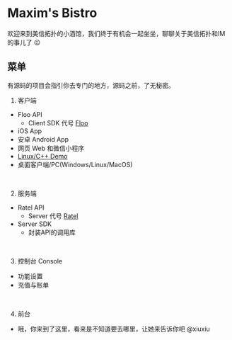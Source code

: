 # Maxim's Bistro
欢迎来到美信拓扑的小酒馆，我们终于有机会一起坐坐，聊聊关于美信拓扑和IM的事儿了 :wink:

## 菜单
有源码的项目会指引你去专门的地方，源码之前，了无秘密。

1. 客户端
+ Floo API
  - Client SDK 代号 [Floo](https://www.wizardingworld.com/writing-by-jk-rowling/floo-powder)
+ iOS App
+ 安卓 Android App
+ 网页 Web 和微信小程序
+ [Linux/C++ Demo](https://github.com/maxim-top/maxim-embedded/issues)
+ 桌面客户端/PC(Windows/Linux/MacOS)
<br />

2. 服务端
- Ratel API
  - Server 代号 [Ratel](https://en.wikipedia.org/wiki/Honey_badger)
- Server SDK
  - 封装API的调用库
<br />

3. 控制台 Console
- 功能设置
- 充值与账单
<br />

4. 前台
- 哦，你来到了这里，看来是不知道要去哪里，让她来告诉你吧 @xiuxiu
